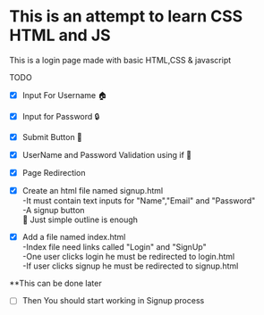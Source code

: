 # This is an attempt to learn CSS HTML and JS
This is a login page made with basic HTML,CSS & javascript

TODO   
- [x] Input For Username 🏠  
- [x] Input for Password 🔒  
- [x] Submit Button 🔘  
- [x] UserName and Password Validation using if 🐶  
- [x] Page Redirection  

- [x] Create an html file named signup.html  
    -It must contain text inputs for "Name","Email" and "Password"    
    -A signup button   
    📓 Just simple outline is enough 

- [x] Add a file named index.html  
    -Index file need links called "Login" and "SignUp"     
    -One user clicks login he must be redirected to login.html     
    -If user clicks signup he must be redirected to signup.html      

**This can be done later     
- [ ] Then You should start working in Signup process    



